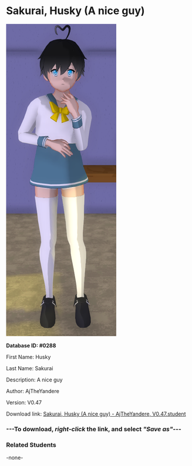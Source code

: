 # Sakurai, Husky (A nice guy)

<img src="Files/Sakurai, Husky (A nice guy).png" title="Sakurai, Husky (A nice guy) - AjTheYandere, V0.47">

**Database ID: #0288**

First Name: Husky

Last Name: Sakurai

Description: A nice guy

Author: AjTheYandere

Version: V0.47

Download link: <a href="https://raw.githubusercontent.com/Arbiter1223/Daigaku-Gurashi-Custom-Students/master/Students/Files/Sakurai%2C%20Husky%20(A%20nice%20guy)%20-%20AjTheYandere%2C%20V0.47.student">Sakurai, Husky (A nice guy) - AjTheYandere, V0.47.student</a>

### ---**To download, _right-click_ the link, and select _"Save as"_**---

### Related Students

-none-
